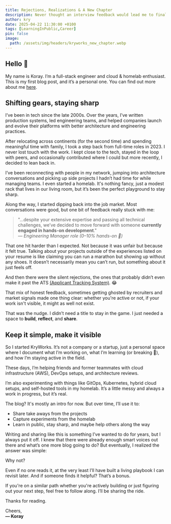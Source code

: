 ```yaml
---
title: Rejections, Realizations & A New Chapter
description: Never thought an interview feedback would lead me to finally start something I’ve been wanting to do for years.
author: kry
date: 2025-04-22 11:30:00 +0100
tags: [LearningInPublic,Career]
pin: false
image:
  path: /assets/img/headers/kryworks_new_chapter.webp
---
```


## Hello 👋

My name is Koray. I’m a full-stack engineer and cloud & homelab enthusiast. This is my first blog post, and it’s a personal one. You can find out more about me [here](/about).

## Shifting gears, staying sharp

I’ve been in tech since the late 2000s. Over the years, I’ve written production systems, led engineering teams, and helped companies launch and evolve their platforms with better architecture and engineering practices.

After relocating across continents (for the second time) and spending meaningful time with family, I took a step back from full-time roles in 2023. I never lost touch with the work. I kept close to the tech, stayed in the loop with peers, and occasionally contributed where I could but more recently, I decided to lean back in.

I’ve been reconnecting with people in my network, jumping into architecture conversations and picking up side projects I hadn’t had time for while managing teams. I even started a homelab. It's nothing fancy, just a modest rack that lives in our living room, but it’s been the perfect playground to stay sharp.

Along the way, I started dipping back into the job market. Most conversations were good, but one bit of feedback really stuck with me:

> "…despite your extensive expertise and passing all technical challenges, we’ve decided to move forward with someone **currently engaged in hands-on development**."  
> *— Engineering Manager role (0–10% hands-on 🤔)*

That one hit harder than I expected. Not because it was unfair but because it felt true. Talking about your projects outside of the experiences listed on your resume is like claiming you can run a marathon but showing up without any shoes. It doesn’t necessarily mean you can’t run, but something about it just feels off.

And then there were the silent rejections, the ones that probably didn’t even make it past the ATS [(Applicant Tracking System)](https://en.wikipedia.org/wiki/Applicant_tracking_system). 😂

That mix of honest feedback, sometimes getting ghosted by recruiters and market signals made one thing clear: whether you're active or not, if your work isn't visible, it might as well not exist.

That was the nudge. I didn’t need a title to stay in the game. I just needed a space to **build**, **reflect**, and **share**.

## Keep it simple, make it visible

So I started KryWorks. It’s not a company or a startup, just a personal space where I document what I’m working on, what I’m learning (or breaking 🤯), and how I’m staying active in the field.

These days, I’m helping friends and former teammates with cloud infrastructure (AWS), DevOps setups, and architecture reviews. 

I’m also experimenting with things like GitOps, Kubernetes, hybrid cloud setups, and self-hosted tools in my homelab. It’s a little messy and always a work in progress, but it’s real.

The blog? It's mostly an intro for now. But over time, I’ll use it to:

- Share take aways from the projects
- Capture experiments from the homelab
- Learn in public, stay sharp, and maybe help others along the way

Writing and sharing like this is something I’ve wanted to do for years, but I always put it off. I knew that there were already enough smart voices out there and what’s one more blog going to do? But eventually, I realized the answer was simple:

Why not?

Even if no one reads it, at the very least I’ll have built a living playbook I can revisit later. And if someone finds it helpful? That’s a bonus.

If you're on a similar path whether you're actively building or just figuring out your next step, feel free to follow along. I’ll be sharing the ride.

Thanks for reading.

Cheers,   
**— Koray**
